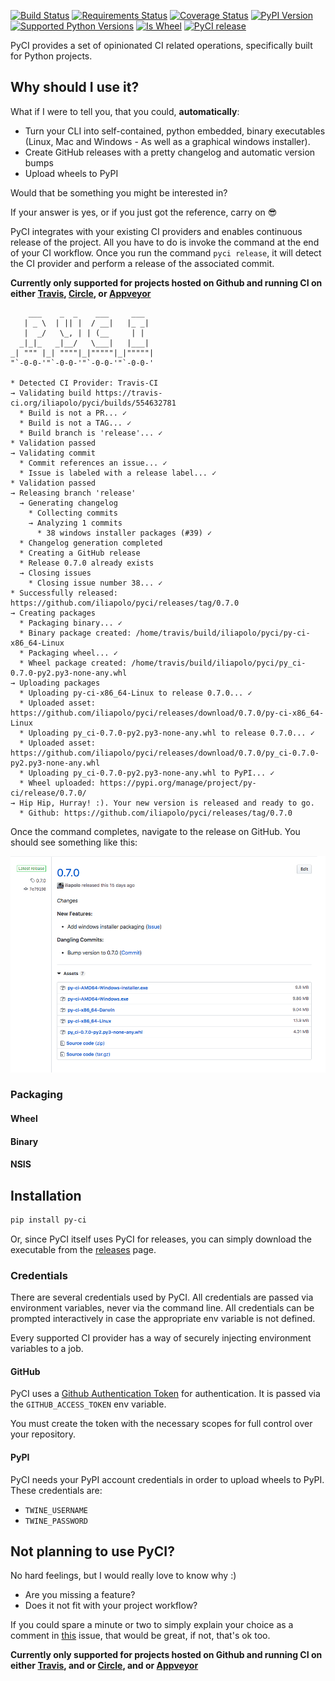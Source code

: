 [![Build Status](https://travis-ci.org/iliapolo/pyci.svg?branch=release)](https://travis-ci.org/iliapolo/pyci)
[![Requirements Status](https://requires.io/github/iliapolo/pyci/requirements.svg?branch=release)](https://requires.io/github/iliapolo/pyci/requirements/?branch=release)
[![Coverage Status](https://coveralls.io/repos/github/iliapolo/pyci/badge.svg?branch=release)](https://coveralls.io/github/iliapolo/pyci?branch=release)
[![PyPI Version](http://img.shields.io/pypi/v/py-ci.svg)](https://pypi.org/project/py-ci/)
[![Supported Python Versions](https://img.shields.io/pypi/pyversions/py-ci.svg)](https://pypi.org/project/py-ci/)
[![Is Wheel](https://img.shields.io/pypi/wheel/py-ci.svg?style=flat)](https://pypi.org/project/py-ci/)
[![PyCI release](https://img.shields.io/badge/pyci-release-brightgreen.svg)](https://github.com/iliapolo/pyci)

PyCI provides a set of opinionated CI related operations, specifically built for Python projects.

## Why should I use it?

What if I were to tell you, that you could, **automatically**:

- Turn your CLI into self-contained, python embedded, binary executables (Linux, Mac and Windows - As well as a 
graphical windows installer).
- Create GitHub releases with a pretty changelog and automatic version bumps
- Upload wheels to PyPI

Would that be something you might be interested in?

If your answer is yes, or if you just got the reference, carry on 😎

PyCI integrates with your existing CI providers and enables continuous release of 
the project. All you have to do is invoke the command at the end of your CI workflow. Once you run the command `pyci
 release`, it will detect the CI provider and perform a release of the associated commit.
 
 **Currently only supported for projects hosted on Github and running CI on either 
 [Travis](https://travis-ci.org/), [Circle](https://circleci.com/), 
 or [Appveyor](https://www.appveyor.com/)**


```text
    ___    _  _    ___     ___
   | _ \  | || |  / __|   |_ _|
   |  _/   \_, | | (__     | |
  _|_|_   _|__/   \___|   |___|
_| """ |_| """"|_|"""""|_|"""""|
"`-0-0-'"`-0-0-'"`-0-0-'"`-0-0-'

* Detected CI Provider: Travis-CI
→ Validating build https://travis-ci.org/iliapolo/pyci/builds/554632781
  * Build is not a PR... ✓
  * Build is not a TAG... ✓
  * Build branch is 'release'... ✓
* Validation passed
→ Validating commit
  * Commit references an issue... ✓
  * Issue is labeled with a release label... ✓
* Validation passed
→ Releasing branch 'release'
  → Generating changelog
    * Collecting commits
    → Analyzing 1 commits
      * 38 windows installer packages (#39) ✓
  * Changelog generation completed
  * Creating a GitHub release
  * Release 0.7.0 already exists
  → Closing issues
    * Closing issue number 38... ✓
* Successfully released: https://github.com/iliapolo/pyci/releases/tag/0.7.0
→ Creating packages
  * Packaging binary... ✓
  * Binary package created: /home/travis/build/iliapolo/pyci/py-ci-x86_64-Linux
  * Packaging wheel... ✓
  * Wheel package created: /home/travis/build/iliapolo/pyci/py_ci-0.7.0-py2.py3-none-any.whl
→ Uploading packages
  * Uploading py-ci-x86_64-Linux to release 0.7.0... ✓
  * Uploaded asset: https://github.com/iliapolo/pyci/releases/download/0.7.0/py-ci-x86_64-Linux
  * Uploading py_ci-0.7.0-py2.py3-none-any.whl to release 0.7.0... ✓
  * Uploaded asset: https://github.com/iliapolo/pyci/releases/download/0.7.0/py_ci-0.7.0-py2.py3-none-any.whl
  * Uploading py_ci-0.7.0-py2.py3-none-any.whl to PyPI... ✓
  * Wheel uploaded: https://pypi.org/manage/project/py-ci/release/0.7.0/
→ Hip Hip, Hurray! :). Your new version is released and ready to go.
  * Github: https://github.com/iliapolo/pyci/releases/tag/0.7.0
```

Once the command completes, navigate to the release on GitHub. You should see something like this:

[![release](./assets/release.png)](./assets/release.png)

### Packaging

#### Wheel

#### Binary

#### NSIS 

## Installation

```bash
pip install py-ci
```

Or, since PyCI itself uses PyCI for releases, you can simply download the executable from the [releases](https://github.com/iliapolo/pyci/releases) page.


### Credentials

There are several credentials used by PyCI. All credentials are passed via environment variables,
never via the command line. All credentials can be prompted interactively in case the appropriate
env variable is not defined.

Every supported CI provider has a way of securely injecting environment variables to a job.

#### GitHub

PyCI uses a [Github Authentication Token](https://github.com/settings/tokens) for authentication. 
It is passed via the `GITHUB_ACCESS_TOKEN` env variable.

You must create the token with the necessary scopes for full control over your repository.

#### PyPI

PyCI needs your PyPI account credentials in order to upload wheels to PyPI. These credentials are:

- `TWINE_USERNAME`
- `TWINE_PASSWORD`


## Not planning to use PyCI?

No hard feelings, but I would really love to know why :)

- Are you missing a feature?
- Does it not fit with your project workflow?

If you could spare a minute or two to simply explain your choice as a comment in 
[this](https://github.com/iliapolo/pyci/issues/30) issue, that would be great, if not, that's ok 
too.

**Currently only supported for projects hosted on Github and running CI on either 
[Travis](https://travis-ci.org/), and or [Circle](https://circleci.com/), 
and or [Appveyor](https://www.appveyor.com/)**
